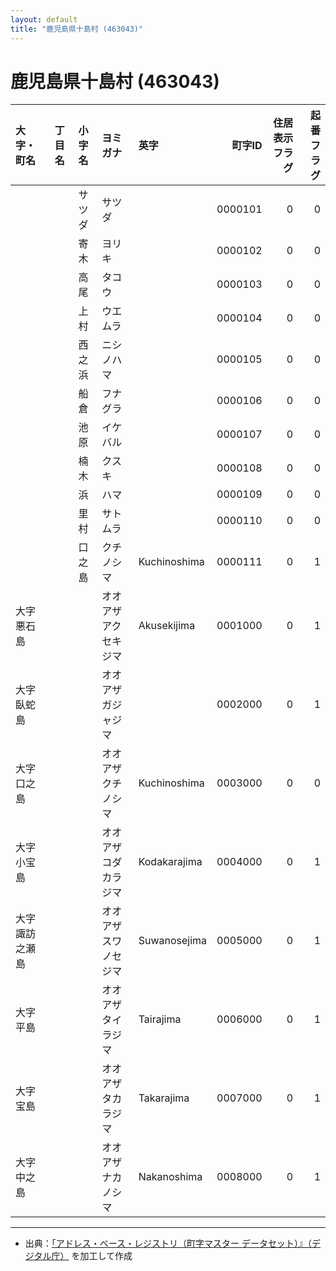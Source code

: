 ```yaml
---
layout: default
title: "鹿児島県十島村 (463043)"
---
```


# 鹿児島県十島村 (463043)

| 大字・町名 | 丁目名 | 小字名 | ヨミガナ | 英字 | 町字ID | 住居表示フラグ | 起番フラグ |
|:--------|:------|:------|:-----------------|:---------------------|--------:|----------:|--------:|
|  |  | サツダ | サツダ |  | 0000101 | 0 | 0 |
|  |  | 寄木 | ヨリキ |  | 0000102 | 0 | 0 |
|  |  | 高尾 | タコウ |  | 0000103 | 0 | 0 |
|  |  | 上村 | ウエムラ |  | 0000104 | 0 | 0 |
|  |  | 西之浜 | ニシノハマ |  | 0000105 | 0 | 0 |
|  |  | 船倉 | フナグラ |  | 0000106 | 0 | 0 |
|  |  | 池原 | イケバル |  | 0000107 | 0 | 0 |
|  |  | 楠木 | クスキ |  | 0000108 | 0 | 0 |
|  |  | 浜 | ハマ |  | 0000109 | 0 | 0 |
|  |  | 里村 | サトムラ |  | 0000110 | 0 | 0 |
|  |  | 口之島 | クチノシマ | Kuchinoshima | 0000111 | 0 | 1 |
| 大字悪石島 |  |  | オオアザアクセキジマ | Akusekijima | 0001000 | 0 | 1 |
| 大字臥蛇島 |  |  | オオアザガジャジマ |  | 0002000 | 0 | 1 |
| 大字口之島 |  |  | オオアザクチノシマ | Kuchinoshima | 0003000 | 0 | 0 |
| 大字小宝島 |  |  | オオアザコダカラジマ | Kodakarajima | 0004000 | 0 | 1 |
| 大字諏訪之瀬島 |  |  | オオアザスワノセジマ | Suwanosejima | 0005000 | 0 | 1 |
| 大字平島 |  |  | オオアザタイラジマ | Tairajima | 0006000 | 0 | 1 |
| 大字宝島 |  |  | オオアザタカラジマ | Takarajima | 0007000 | 0 | 1 |
| 大字中之島 |  |  | オオアザナカノシマ | Nakanoshima | 0008000 | 0 | 1 |

---

- 出典：[「アドレス・ベース・レジストリ（町字マスター データセット）』（デジタル庁）](https://www.digital.go.jp/policies/base_registry_address/) を加工して作成